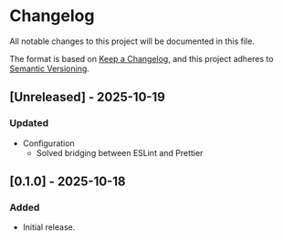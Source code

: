 # Changelog

All notable changes to this project will be documented in this file.

The format is based on [Keep a Changelog](https://keepachangelog.com/en/1.0.0/), and this project adheres to [Semantic Versioning](https://semver.org/spec/v2.0.0.html).

## [Unreleased] - 2025-10-19

### Updated
- Configuration
    - Solved bridging between ESLint and Prettier

## [0.1.0] - 2025-10-18

### Added
- Initial release.
